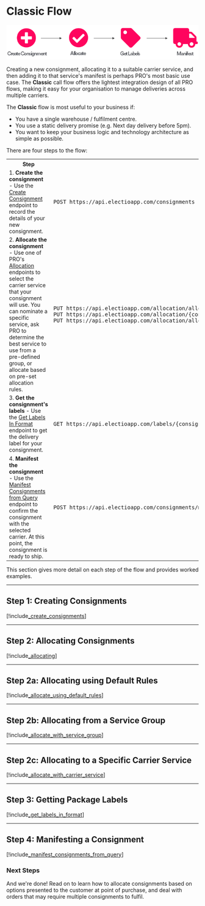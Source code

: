 # Classic Flow

<p>
   <a href="../../images/Flow1.png" target="_blank" >
      <img src="../../images/Flow1.png" class="noborder"/>
   </a>
</p>

Creating a new consignment, allocating it to a suitable carrier service, and then adding it to that service's manifest is perhaps PRO's most basic use case. The **Classic** call flow offers the lightest integration design of all PRO flows, making it easy for your organisation to manage deliveries across multiple carriers.

The **Classic** flow is most useful to your business if:

* You have a single warehouse / fulfilment centre.
* You use a static delivery promise (e.g. Next day delivery before 5pm).
* You want to keep your business logic and technology architecture as simple as possible.

There are four steps to the flow:

<table class="flowTable">
   <tr>
      <th>Step</th>
      <th>Endpoints Used</th>
   </tr>
   <tr>
      <td>1. <strong>Create the consignment</strong> - Use the <a href="https://docs.electioapp.com/#/api/CreateConsignment">Create Consignment</a> endpoint to record the details of your new consignment.</td>
      <td><pre>POST https://api.electioapp.com/consignments</pre></td>
   </tr>
   <tr>
      <td>2. <strong>Allocate the consignment</strong> - Use one of PRO's <a href="https://docs.electioapp.com/#/api/AllocateConsignment">Allocation</a> endpoints to select the carrier service that your consignment will use. You can nominate a specific service, ask PRO to determine the best service to use from a pre-defined group, or allocate based on pre-set allocation rules.</td>
      <td><pre>PUT https://api.electioapp.com/allocation/allocate
PUT https://api.electioapp.com/allocation/{consignmentReference}/allocatewithservicegroup/{mpdCarrierServiceGroupReference}
PUT https://api.electioapp.com/allocation/allocatewithcarrierservice</pre></td>
   </tr>
   <tr>
      <td>3. <strong>Get the consignment's labels</strong> - Use the <a href="https://docs.electioapp.com/#/api/GetLabelsinFormat">Get Labels In Format</a> endpoint to get the delivery label for your consignment.</td>
      <td><pre>GET https://api.electioapp.com/labels/{consignmentReference}/{labelFormat}</pre></td>
   </tr>
   <tr>
      <td>4. <strong>Manifest the consignment</strong> - Use the <a href="https://docs.electioapp.com/#/api/ManifestConsignmentsFromQuery">Manifest Consignments from Query</a> endpoint to confirm the consignment with the selected carrier. At this point, the consignment is ready to ship.</td>
      <td><pre>POST https://api.electioapp.com/consignments/manifestFromQuery</pre></td>
   </tr>         
 </table>     

This section gives more detail on each step of the flow and provides worked examples.

---

## Step 1: Creating Consignments

[!include[_create_consignments](../includes/_create_consignments.md)]

---

## Step 2: Allocating Consignments

[!include[_allocating](../includes/_allocating.md)]

---

## Step 2a: Allocating using Default Rules

[!include[_allocate_using_default_rules](../includes/_allocate_using_default_rules.md)]

---

## Step 2b: Allocating from a Service Group

[!include[_allocate_with_service_group](../includes/_allocate_with_service_group.md)]

---

## Step 2c: Allocating to a Specific Carrier Service

[!include[_allocate_with_carrier_service](../includes/_allocate_with_carrier_service.md)]

---

## Step 3: Getting Package Labels

[!include[_get_labels_in_format](../includes/_get_labels_in_format.md)]

---

## Step 4: Manifesting a Consignment

[!include[_manifest_consignments_from_query](../includes/_manifest_consignments_from_query.md)]

### Next Steps

And we're done! Read on to learn how to allocate consignments based on options presented to the customer at point of purchase, and deal with orders that may require multiple consignments to fulfil. 